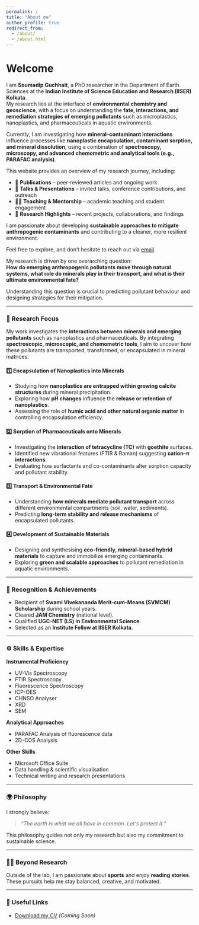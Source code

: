 ```yaml
---
permalink: /
title: "About me"
author_profile: true
redirect_from: 
  - /about/
  - /about.html
---
```


# Welcome

I am **Soumadip Guchhait**, a PhD researcher in the Department of Earth Sciences at the **Indian Institute of Science Education and Research (IISER) Kolkata**.  
My research lies at the interface of **environmental chemistry and geoscience**, with a focus on understanding the **fate, interactions, and remediation strategies of emerging pollutants** such as microplastics, nanoplastics, and pharmaceuticals in aquatic environments.  

Currently, I am investigating how **mineral–contaminant interactions** influence processes like **nanoplastic encapsulation, contaminant sorption, and mineral dissolution**, using a combination of **spectroscopy, microscopy, and advanced chemometric and analytical tools (e.g., PARAFAC analysis)**.  

This website provides an overview of my research journey, including:  
- 📄 **Publications** – peer-reviewed articles and ongoing work  
- 🎤 **Talks & Presentations** – invited talks, conference contributions, and outreach  
- 👨‍🏫 **Teaching & Mentorship** – academic teaching and student engagement  
- 🧪 **Research Highlights** – recent projects, collaborations, and findings  

I am passionate about developing **sustainable approaches to mitigate anthropogenic contaminants** and contributing to a cleaner, more resilient environment.  

Feel free to explore, and don’t hesitate to reach out via [email](mailto:soumadipguchhait26@gmail.com).

My research is driven by one overarching question:  
**How do emerging anthropogenic pollutants move through natural systems, what role do minerals play in their transport, and what is their ultimate environmental fate?**  

Understanding this question is crucial to predicting pollutant behaviour and designing strategies for their mitigation.  

---

### 🔬 Research Focus  

My work investigates the **interactions between minerals and emerging pollutants** such as nanoplastics and pharmaceuticals. By integrating **spectroscopic, microscopic, and chemometric tools**, I aim to uncover how these pollutants are transported, transformed, or encapsulated in mineral matrices.  

#### 1️⃣ Encapsulation of Nanoplastics into Minerals  
- Studying how **nanoplastics are entrapped within growing calcite structures** during mineral precipitation.  
- Exploring how **pH changes** influence the **release or retention of nanoplastics**.  
- Assessing the role of **humic acid and other natural organic matter** in controlling encapsulation efficiency.  

#### 2️⃣ Sorption of Pharmaceuticals onto Minerals  
- Investigating the **interaction of tetracycline (TC)** with **goethite** surfaces.  
- Identified new vibrational features (FTIR & Raman) suggesting **cation–π interactions**.  
- Evaluating how surfactants and co-contaminants alter sorption capacity and pollutant stability.  

#### 3️⃣ Transport & Environmental Fate  
- Understanding **how minerals mediate pollutant transport** across different environmental compartments (soil, water, sediments).  
- Predicting **long-term stability and release mechanisms** of encapsulated pollutants.  

#### 4️⃣ Development of Sustainable Materials  
- Designing and synthesising **eco-friendly, mineral-based hybrid materials** to capture and immobilize emerging contaminants.  
- Exploring **green and scalable approaches** to pollutant remediation in aquatic environments.  

---

### 🏅 Recognition & Achievements  

- Recipient of **Swami Vivekananda Merit-cum-Means (SVMCM) Scholarship** during school years.  
- Cleared **JAM Chemistry** (national level).  
- Qualified **UGC-NET (LS) in Environmental Science**.  
- Selected as an **Institute Fellow at IISER Kolkata**.  

---

### ⚙️ Skills & Expertise  

**Instrumental Proficiency**  
- UV-Vis Spectroscopy  
- FTIR Spectroscopy  
- Fluorescence Spectroscopy  
- ICP-OES  
- CHNSO Analyser  
- XRD  
- SEM  

**Analytical Approaches**  
- PARAFAC Analysis of fluorescence data  
- 2D-COS Analysis  

**Other Skills**  
- Microsoft Office Suite  
- Data handling & scientific visualisation  
- Technical writing and research presentations  

---

### 🌍 Philosophy  

I strongly believe:  
> *“The earth is what we all have in common. Let's protect it.”*  

This philosophy guides not only my research but also my commitment to sustainable science.  

---

### 🧑‍🎓 Beyond Research  

Outside of the lab, I am passionate about **sports** and enjoy **reading stories**. These pursuits help me stay balanced, creative, and motivated.  

---

### 📄 Useful Links  

- [Download my CV](#) *(Coming Soon)* 
